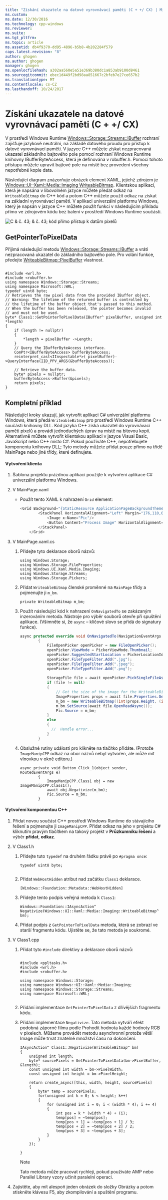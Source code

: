 ```yaml
---
title: "Získání ukazatele na datové vyrovnávací paměti (C + +/ CX) | Microsoft Docs"
ms.custom: 
ms.date: 12/30/2016
ms.technology: cpp-windows
ms.reviewer: 
ms.suite: 
ms.tgt_pltfrm: 
ms.topic: article
ms.assetid: db4f9370-dd95-4896-b5b8-4b202284f579
caps.latest.revision: "8"
author: ghogen
ms.author: ghogen
manager: ghogen
ms.openlocfilehash: a302aa560e5a51e369b380dc1a853ab9100d8461
ms.sourcegitcommit: ebec1d449f2bd98aa851667c2bfeb7e27ce657b2
ms.translationtype: MT
ms.contentlocale: cs-CZ
ms.lasthandoff: 10/24/2017
---
```

# <a name="obtaining-pointers-to-data-buffers-ccx"></a>Získání ukazatele na datové vyrovnávací paměti (C + +/ CX)
V prostředí Windows Runtime [Windows::Storage::Streams::IBuffer](http://msdn.microsoft.com/library/windows/apps/windows.storage.streams.ibuffer.aspx) rozhraní zajišťuje jazykově neutrální, na základě datového proudu pro přístup k datové vyrovnávací paměti. V jazyce C++ můžete získat nezpracovaná ukazatel základního bajtového pole pomocí rozhraní Windows Runtime knihovny IBufferByteAccess, která je definována v robuffer.h. Pomocí tohoto přístupu můžete upravit bajtové pole na místě bez provedení všechny nepotřebné kopie data.  
  
 Následující diagram znázorňuje obrázek element XAML, jejichž zdrojem je [Windows::UI::Xaml::Media::Imaging WriteableBitmap](http://msdn.microsoft.com/%20library/windows/apps/windows.ui.xaml.media.imaging.writeablebitmap.aspx). Klientskou aplikaci, která je napsána v libovolném jazyce můžete předat odkaz na `WriteableBitmap` do C++ kód a potom C++ můžete použít odkaz na získat na základní vyrovnávací paměti. V aplikaci univerzální platformu Windows, který je napsán v jazyce C++ můžete použít funkci v následujícím příkladu přímo ve zdrojovém kódu bez balení v prostředí Windows Runtime součásti.  
  
 ![C & č. 43; & č. 43; kód přímo přístup k datům pixelů](../cppcx/media/ibufferbyteaccessdiagram.png "IBufferByteAccessDiagram")  
  
## <a name="getpointertopixeldata"></a>GetPointerToPixelData  
 Přijímá následující metodu [Windows::Storage::Streams::IBuffer](http://msdn.microsoft.com/library/windows/apps/windows.storage.streams.ibuffer.aspx) a vrátí nezpracovaná ukazatel do základního bajtového pole. Pro volání funkce, předejte [WriteableBitmap::PixelBuffer](http://msdn.microsoft.com/library/windows/apps/windows.ui.xaml.media.imaging.writeablebitmap.pixelbuffer.aspx) vlastnost.  
  
```  
  
#include <wrl.h>  
#include <robuffer.h>  
using namespace Windows::Storage::Streams;  
using namespace Microsoft::WRL;  
typedef uint8 byte;  
// Retrieves the raw pixel data from the provided IBuffer object.  
// Warning: The lifetime of the returned buffer is controlled by  
// the lifetime of the buffer object that's passed to this method.  
// When the buffer has been released, the pointer becomes invalid  
// and must not be used.  
byte* Class1::GetPointerToPixelData(IBuffer^ pixelBuffer, unsigned int *length)  
{  
    if (length != nullptr)  
    {  
        *length = pixelBuffer ->Length;  
    }  
    // Query the IBufferByteAccess interface.  
    ComPtr<IBufferByteAccess> bufferByteAccess;  
    reinterpret_cast<IInspectable*>( pixelBuffer)->QueryInterface(IID_PPV_ARGS(&bufferByteAccess));  
  
    // Retrieve the buffer data.  
    byte* pixels = nullptr;  
    bufferByteAccess->Buffer(&pixels);  
    return pixels;  
}  
```  
  
## <a name="complete-example"></a>Kompletní příklad  
 Následující kroky ukazují, jak vytvořit aplikaci C# univerzální platformu Windows, která předá `WriteableBitmap` pro prostředí Windows Runtime C++ součásti knihovny DLL. Kód jazyka C++ získá ukazatel do vyrovnávací paměti pixelů a provádí jednoduchých úprav na místě na bitovou kopii. Alternativně můžete vytvořit klientskou aplikaci v jazyce Visual Basic, JavaScript nebo C++ místo C#. Pokud používáte C++, nepotřebujete komponentu knihovny DLL; Tyto metody můžete přidat pouze přímo na třídě MainPage nebo jiné třídy, které definujete.  
  
#### <a name="create-the-client"></a>Vytvoření klienta  
  
1.  Šablona projektu prázdnou aplikaci použijte k vytvoření aplikace C# univerzální platformu Windows.  
  
2.  V MainPage.xaml  
  
    -   Použít tento XAML k nahrazení `Grid` element:  
  
        ```cpp  
        <Grid Background="{StaticResource ApplicationPageBackgroundThemeBrush}">  
                <StackPanel HorizontalAlignment="Left" Margin="176,110,0,0" VerticalAlignment="Top" Width="932">  
                    <Image x:Name="Pic"/>  
                    <Button Content="Process Image" HorizontalAlignment="Stretch" VerticalAlignment="Stretch" Height="47" Click="Button_Click_1"/>  
                </StackPanel>  
            </Grid>  
        ```  
  
3.  V MainPage.xaml.cs  
  
    1.  Přidejte tyto deklarace oborů názvů:  
  
        ```  
        using Windows.Storage;  
        using Windows.Storage.FileProperties;  
        using Windows.UI.Xaml.Media.Imaging;  
        using Windows.Storage.Streams;  
        using Windows.Storage.Pickers;  
        ```  
  
    2.  Přidat `WriteableBitmap` členské proměnné na `MainPage` třídy a pojmenujte ji `m_bm`.  
  
        ```  
        private WriteableBitmap m_bm;  
        ```  
  
    3.  Použít následující kód k nahrazení `OnNavigatedTo` se zakázaným inzerováním metoda. Nástroje pro výběr souborů otevře při spuštění aplikace. (Všimněte si, že `async` – klíčové slovo se přidá do signatury funkce).  
  
        ```c#  
        async protected override void OnNavigatedTo(NavigationEventArgs e)  
                {  
                    FileOpenPicker openPicker = new FileOpenPicker();  
                    openPicker.ViewMode = PickerViewMode.Thumbnail;  
                    openPicker.SuggestedStartLocation = PickerLocationId.PicturesLibrary;  
                    openPicker.FileTypeFilter.Add(".jpg");  
                    openPicker.FileTypeFilter.Add(".jpeg");  
                    openPicker.FileTypeFilter.Add(".png");  
  
                    StorageFile file = await openPicker.PickSingleFileAsync();  
                    if (file != null)  
                    {  
                        // Get the size of the image for the WriteableBitmap constructor.  
                        ImageProperties props = await file.Properties.GetImagePropertiesAsync();  
                        m_bm = new WriteableBitmap((int)props.Height, (int)props.Width);  
                        m_bm.SetSource(await file.OpenReadAsync());  
                        Pic.Source = m_bm;  
                    }  
                    else  
                    {  
                      //  Handle error...  
                    }  
                }  
        ```  
  
    4.  Obslužné rutiny události pro klikněte na tlačítko přidáte. (Protože `ImageManipCPP` odkaz na obor názvů nebyl vytvořen, ale může mít vlnovkou v okně editoru.)  
  
        ```  
        async private void Button_Click_1(object sender, RoutedEventArgs e)  
                {  
                    ImageManipCPP.Class1 obj = new ImageManipCPP.Class1();  
                    await obj.Negativize(m_bm);  
                    Pic.Source = m_bm;  
                }  
        ```  
  
#### <a name="create-the-c-component"></a>Vytvoření komponentou C++  
  
1.  Přidat novou součást C++ prostředí Windows Runtime do stávajícího řešení a pojmenujte ji `ImageManipCPP`. Přidat odkaz na jeho v projektu C# kliknutím pravým tlačítkem na takový projekt v **Průzkumníku řešení** a výběr **přidat**, **odkaz**.  
  
2.  V Class1.h  
  
    1.  Přidejte tuto `typedef` na druhém řádku právě po `#pragma once`:  
  
        ```  
        typedef uint8 byte;  
  
        ```  
  
    2.  Přidat `WebHostHidden` atribut nad začátku `Class1` deklarace.  
  
        ```  
        [Windows::Foundation::Metadata::WebHostHidden]  
        ```  
  
    3.  Přidejte tento podpis veřejná metoda k `Class1`:  
  
        ```  
        Windows::Foundation::IAsyncAction^ Negativize(Windows::UI::Xaml::Media::Imaging::WriteableBitmap^ bm);  
        ```  
  
    4.  Přidat podpis z `GetPointerToPixelData` metoda, která se zobrazí ve starší fragmentu kódu. Ujistěte se, že tato metoda je soukromé.  
  
3.  V Class1.cpp  
  
    1.  Přidat tyto `#include` direktivy a deklarace oborů názvů:  
  
        ```  
  
        #include <ppltasks.h>  
        #include <wrl.h>  
        #include <robuffer.h>  
  
        using namespace Windows::Storage;  
        using namespace Windows::UI::Xaml::Media::Imaging;  
        using namespace Windows::Storage::Streams;  
        using namespace Microsoft::WRL;  
  
        ```  
  
    2.  Přidání implementace `GetPointerToPixelData` z dřívějších fragmentu kódu.  
  
    3.  Přidání implementace `Negativize`. Tato metoda vytváří efekt podobná záporné filmu podle Prohodit hodnota každé hodnoty RGB v pixelech. Můžeme provádět metodu asynchronní protože větší Image může trvat znatelné množství času na dokončení.  
  
        ```  
        IAsyncAction^ Class1::Negativize(WriteableBitmap^ bm)  
        {  
            unsigned int length;  
            byte* sourcePixels = GetPointerToPixelData(bm->PixelBuffer, &length);  
            const unsigned int width = bm->PixelWidth;  
            const unsigned int height = bm->PixelHeight;  
  
            return create_async([this, width, height, sourcePixels]  
            {          
                byte* temp = sourcePixels;  
                for(unsigned int k = 0; k < height; k++)  
                {          
                    for (unsigned int i = 0; i < (width * 4); i += 4)  
                    {  
                        int pos = k * (width * 4) + (i);  
                        temp[pos] = ~temp[pos];  
                        temp[pos + 1] = ~temp[pos + 1] / 3;  
                        temp[pos + 2] = ~temp[pos + 2] / 2;  
                        temp[pos + 3] = ~temp[pos + 3];  
                    }  
                }  
            });  
  
        }  
        ```  
  
        > [!NOTE]
        >  Tato metoda může pracovat rychleji, pokud používáte AMP nebo Parallel Library vzory učinit paralelní operaci.  
  
4.  Zajistěte, aby mít alespoň jeden obrázek do složky Obrázky a potom stiskněte klávesu F5, aby zkompilování a spuštění programu.